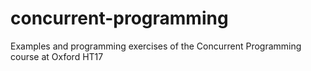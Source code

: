 # concurrent-programming
Examples and programming exercises of the Concurrent Programming course at Oxford HT17
